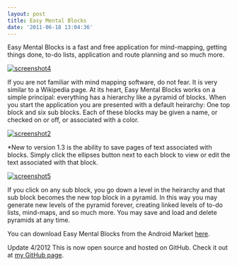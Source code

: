 ```yaml
---
layout: post
title: Easy Mental Blocks
date: '2011-06-18 13:04:36'
---
```



Easy Mental Blocks is a fast and free application for mind-mapping, getting things done, to-do lists, application and route planning and so much more.

[![](http://66.147.244.180/~hunterda/content/images/2011/06/screenshot42-180x300.png "screenshot4")](http://66.147.244.180/~hunterda/content/images/2011/06/screenshot42.png)

If you are not familiar with mind mapping software, do not fear. It is very similar to a Wikipedia page. At its heart, Easy Mental Blocks works on a simple principal: everything has a hierarchy like a pyramid of blocks. When you start the application you are presented with a default heirarchy: One top block and six sub blocks. Each of these blocks may be given a name, or checked on or off, or associated with a color.

[![](http://66.147.244.180/~hunterda/content/images/2011/06/screenshot271-180x300.png "screenshot2")](http://66.147.244.180/~hunterda/content/images/2011/06/screenshot271.png)

*New to version 1.3 is the ability to save pages of text associated with blocks. Simply click the ellipses button next to each block to view or edit the text associated with that block.

[![](http://66.147.244.180/~hunterda/content/images/2011/06/screenshot511-180x300.png "screenshot5")](http://66.147.244.180/~hunterda/content/images/2011/06/screenshot511.png)

If you click on any sub block, you go down a level in the heirarchy and that sub block becomes the new top block in a pyramid. In this way you may generate new levels of the pyramid forever, creating linked levels of to-do lists, mind-maps, and so much more. You may save and load and delete pyramids at any time.

You can download Easy Mental Blocks from the Android Market [here](https://market.android.com/details?id=com.hunterdavis.easymentalblocks).

Update 4/2012 This is now open source and hosted on GitHub. Check it out at [my GitHub page](https://github.com/huntergdavis).



